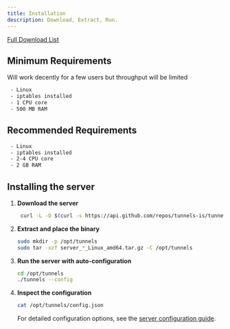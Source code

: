 ```yaml
---
title: Installation
description: Download, Extract, Run.
---
```


[Full Download List](https://github.com/tunnels-is/tunnels/releases)

## Minimum Requirements
 Will work decently for a few users but throughput will be limited
```bash
 - Linux 
 - iptables installed
 - 1 CPU core
 - 500 MB RAM
```

## Recommended Requirements
```bash
 - Linux 
 - iptables installed
 - 2-4 CPU core
 - 2 GB RAM
```

## Installing the server

1. **Download the server**
   ```bash
    curl -L -O $(curl -s https://api.github.com/repos/tunnels-is/tunnels/releases/latest | grep 'browser_download_url' | grep 'tunnels_.*_Linux_amd64.tar.gz' | cut -d '"' -f 4)
   ```

2. **Extract and place the binary**
   ```bash
   sudo mkdir -p /opt/tunnels
   sudo tar -xzf server_*_Linux_amd64.tar.gz -C /opt/tunnels
   ```

3. **Run the server with auto-configuration**
   ```bash
   cd /opt/tunnels
   ./tunnels --config
   ```

4. **Inspect the configuration**
   ```bash
   cat /opt/tunnels/config.json
   ```
   For detailed configuration options, see the [server configuration guide](/docs/server/config).
